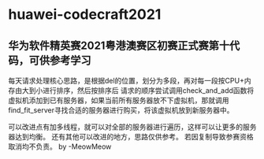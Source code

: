 # huawei-codecraft2021
华为软件精英赛2021粤港澳赛区初赛正式赛第十代码，可供参考学习
-----
每天请求处理核心思路，是根据del的位置，划分为多段，再对每一段按CPU+内存由大到小进行排序，然后按排序后
请求的顺序尝试调用check_and_add函数将虚拟机添加到已有服务器，如果当前所有服务器放不下虚拟机，那就调用
find_fit_server寻找合适的服务器进行购买，将该虚拟机放到新服务器中。


可以改进点有加多线程，就可以对全部的服务器进行遍历，这样可以让更多的服务器达到均衡。
还有其他可以改进的地方，思路仅供参考。
若因复制导致参赛资格取消均不负责。
by -MeowMeow

